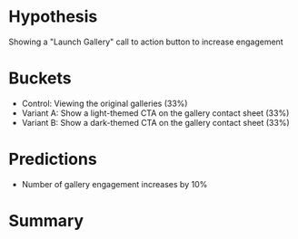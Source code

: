 # Hypothesis

Showing a "Launch Gallery" call to action button to increase engagement

# Buckets

- Control: Viewing the original galleries (33%)
- Variant A: Show a light-themed CTA on the gallery contact sheet (33%)
- Variant B: Show a dark-themed CTA on the gallery contact sheet (33%)

# Predictions

- Number of gallery engagement increases by 10%

# Summary
